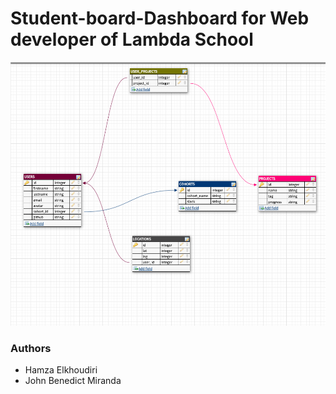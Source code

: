 # Student-board-Dashboard for Web developer of Lambda School

![](assets/dbdesign-2019.png)

### Authors

- Hamza Elkhoudiri
- John Benedict Miranda
